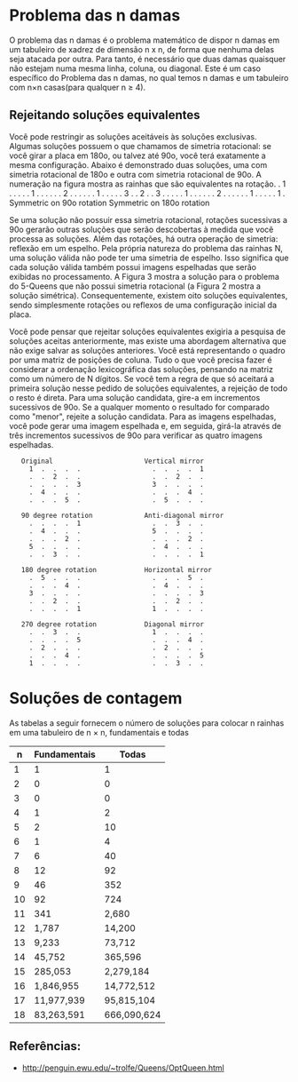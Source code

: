# Problema das n damas

O problema das n damas é o problema matemático de dispor n damas em um tabuleiro de xadrez de dimensão n x n, de forma que nenhuma delas seja atacada por outra. Para tanto, é necessário que duas damas quaisquer não estejam numa mesma linha, coluna, ou diagonal. Este é um caso específico do Problema das n damas, no qual temos n damas e um tabuleiro com n×n casas(para qualquer n  ≥ 4).

## Rejeitando soluções equivalentes

Você pode restringir as soluções aceitáveis ​​às soluções exclusivas. Algumas soluções possuem o que chamamos de simetria rotacional: se você girar a placa em 180o, ou talvez até 90o, você terá exatamente a mesma configuração. Abaixo é demonstrado duas soluções, uma com simetria rotacional de 180o e outra com simetria rotacional de 90o. A numeração na figura mostra as rainhas que são equivalentes na rotação.
      .  1  .  .  .  .                .  1  .  .  .
      .  .  .  2  .  .                .  .  .  .  1
      .  .  .  .  .  3                .  .  2  .  .
      3  .  .  .  .  .                1  .  .  .  .
      .  .  2  .  .  .                .  .  .  1  .
      .  .  .  .  1  .         Symmetric on 90o rotation
Symmetric on 180o rotation

Se uma solução não possuir essa simetria rotacional, rotações sucessivas a 90o gerarão outras soluções que serão descobertas à medida que você processa as soluções. Além das rotações, há outra operação de simetria: reflexão em um espelho. Pela própria natureza do problema das rainhas N, uma solução válida não pode ter uma simetria de espelho. Isso significa que cada solução válida também possui imagens espelhadas que serão exibidas no processamento. A Figura 3 mostra a solução para o problema do 5-Queens que não possui simetria rotacional (a Figura 2 mostra a solução simétrica). Consequentemente, existem oito soluções equivalentes, sendo simplesmente rotações ou reflexos de uma configuração inicial da placa.

Você pode pensar que rejeitar soluções equivalentes exigiria a pesquisa de soluções aceitas anteriormente, mas existe uma abordagem alternativa que não exige salvar as soluções anteriores. Você está representando o quadro por uma matriz de posições de coluna. Tudo o que você precisa fazer é considerar a ordenação lexicográfica das soluções, pensando na matriz como um número de N dígitos. Se você tem a regra de que só aceitará a primeira solução nesse pedido de soluções equivalentes, a rejeição de todo o resto é direta. Para uma solução candidata, gire-a em incrementos sucessivos de 90o. Se a qualquer momento o resultado for comparado como "menor", rejeite a solução candidata. Para as imagens espelhadas, você pode gerar uma imagem espelhada e, em seguida, girá-la através de três incrementos sucessivos de 90o para verificar as quatro imagens espelhadas.

       Original                       Vertical mirror
         1  .  .  .  .                  .  .  .  .  1
         .  .  2  .  .                  .  .  2  .  .
         .  .  .  .  3                  3  .  .  .  .
         .  4  .  .  .                  .  .  .  4  .
         .  .  .  5  .                  .  5  .  .  .

       90 degree rotation             Anti-diagonal mirror
         .  .  .  .  1                  .  .  3  .  .
         .  4  .  .  .                  5  .  .  .  .
         .  .  .  2  .                  .  .  .  2  .
         5  .  .  .  .                  .  4  .  .  .
         .  .  3  .  .                  .  .  .  .  1

       180 degree rotation            Horizontal mirror
         .  5  .  .  .                  .  .  .  5  .
         .  .  .  4  .                  .  4  .  .  .
         3  .  .  .  .                  .  .  .  .  3
         .  .  2  .  .                  .  .  2  .  .
         .  .  .  .  1                  1  .  .  .  .

       270 degree rotation            Diagonal mirror
         .  .  3  .  .                  1  .  .  .  .
         .  .  .  .  5                  .  .  .  4  .
         .  2  .  .  .                  .  2  .  .  .
         .  .  .  4  .                  .  .  .  .  5
         1  .  .  .  .                  .  .  3  .  .

# Soluções de contagem
As tabelas a seguir fornecem o número de soluções para colocar n rainhas em uma tabuleiro de n × n, fundamentais e todas

| n	| Fundamentais	| Todas|
----|---------------|------
| 1	 | 1	| 1|
| 2	 | 0	| 0|
| 3	 | 0	| 0
| 4	 | 1	| 2
| 5	 | 2	| 10
| 6	 | 1	| 4
| 7	 | 6	| 40
| 8	 | 12	| 92
| 9	 | 46	| 352
| 10 | 	92	| 724
| 11 | 	341	| 2,680
| 12 | 	1,787	|14,200
| 13 | 	9,233	|73,712
| 14 | 	45,752 | 365,596
| 15 | 	285,053	| 2,279,184
| 16 | 	1,846,955	| 14,772,512
| 17 | 	11,977,939	| 95,815,104
| 18 | 	83,263,591	| 666,090,624

## Referências:
* http://penguin.ewu.edu/~trolfe/Queens/OptQueen.html